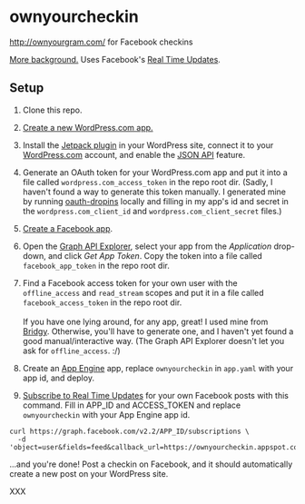# ownyourcheckin
http://ownyourgram.com/ for Facebook checkins

[More background.](https://snarfed.org/indie-checkin-flow#OwnYourCheckin)
Uses Facebook's
[Real Time Updates](https://developers.facebook.com/docs/graph-api/real-time-updates/v2.2#receiveupdates).


Setup
---

1. Clone this repo.

1. [Create a new WordPress.com app.](https://developer.wordpress.com/apps/new/)

1. Install the [Jetpack plugin](http://jetpack.me/) in your WordPress site,
connect it to your [WordPress.com](http://wordpress.com/) account, and enable
the [JSON API](http://jetpack.me/support/json-api/) feature.

1. Generate an OAuth token for your WordPress.com app and put it into a file
called `wordpress.com_access_token` in the repo root dir. (Sadly, I haven't found a way
to generate this token manually. I generated mine by running
[oauth-dropins](https://oauth-dropins.appspot.com/) locally and filling in my
app's id and secret in the `wordpress.com_client_id` and
`wordpress.com_client_secret` files.)

1. [Create a Facebook app](https://developers.facebook.com/quickstarts/?platform=web).

1. Open the
[Graph API Explorer](https://developers.facebook.com/tools/explorer/), select
your app from the _Application_ drop-down, and click _Get App Token_. Copy the
token into a file called `facebook_app_token` in the repo root dir.

1. Find a Facebook access token for your own user with the `offline_access` and
`read_stream` scopes and put it in a file called `facebook_access_token` in the
repo root dir.
<br /><br />
If you have one lying around, for any app, great! I used mine from
[Bridgy](https://www.brid.gy/). Otherwise, you'll have to generate one, and I
haven't yet found a good manual/interactive way. (The Graph API Explorer doesn't
let you ask for `offline_access`. :/)

1. Create an [App Engine](http://appengine.google.com/) app, replace
`ownyourcheckin` in `app.yaml` with your app id, and deploy.

1. [Subscribe to Real Time Updates](https://developers.facebook.com/docs/graph-api/reference/v2.2/app/subscriptions#publish)
for your own Facebook posts with this command. Fill in APP_ID and ACCESS_TOKEN and
replace `ownyourcheckin` with your App Engine app id.

```shell
curl https://graph.facebook.com/v2.2/APP_ID/subscriptions \
  -d 'object=user&fields=feed&callback_url=https://ownyourcheckin.appspot.com/user_feed_update&verify_token=fluffernutter&access_token=ACCESS_TOKEN'
```

...and you're done! Post a checkin on Facebook, and it should automatically
create a new post on your WordPress site.

XXX

